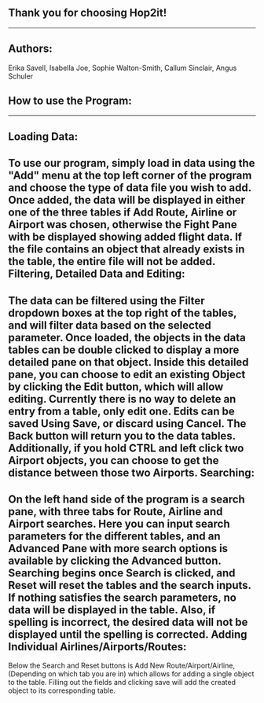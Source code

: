 **Thank you for choosing Hop2it!**
------------------------------
------------------------------

Authors:
--------

Erika Savell, Isabella Joe, Sophie Walton-Smith, Callum Sinclair, Angus Schuler

How to use the Program:
-----------------------
-----------------------

Loading Data:
-------------
To use our program, simply load in data using the "Add" menu at the top left
corner of the program and choose the type of data file you wish to add.
Once added, the data will be displayed in either one of the three tables if
Add Route, Airline or Airport was chosen, otherwise the Fight Pane with be
displayed showing added flight data. If the file contains an object that already
exists in the table, the entire file will not be added. 
Filtering, Detailed Data and Editing:
---------
The data can be filtered using the Filter dropdown boxes at the top right of 
the tables, and will filter data based on the selected parameter.
Once loaded, the objects in the data tables can be double clicked to display a
more detailed pane on that object.
Inside this detailed pane, you can choose to edit an existing Object by
clicking the Edit button, which will allow editing. Currently there is no way
to delete an entry from a table, only edit one.
Edits can be saved Using Save, or discard using Cancel. The Back button will
return you to the data tables. Additionally, if you hold CTRL and left click
two Airport objects, you can choose to get the distance between those two
Airports.
Searching:
----------
On the left hand side of the program is a search pane, with three tabs for
Route, Airline and Airport searches.
Here you can input search parameters for the different tables, and an Advanced
Pane with more search options is available by clicking the Advanced button. 
Searching begins once Search is clicked, and Reset will reset the tables and
the search inputs. If nothing satisfies the search parameters, no data will be 
displayed in the table. Also, if spelling is incorrect, the desired data will
not be displayed until the spelling is corrected.
Adding Individual Airlines/Airports/Routes:
--------------------------------------------
Below the Search and Reset buttons is Add New Route/Airport/Airline,
(Depending on which tab you are in) which allows for adding a single object to 
the table. Filling out the fields and clicking save will add the created object
to its corresponding table.

